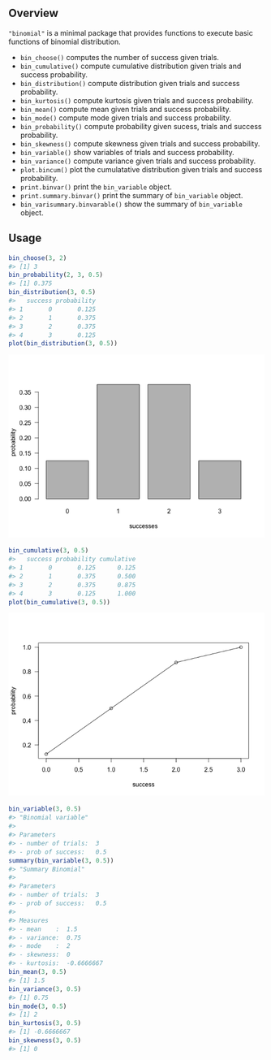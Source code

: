 
<!-- README.md is generated from README.Rmd. Please edit that file -->
Overview
--------

`"binomial"` is a minimal package that provides functions to execute basic functions of binomial distribution.

-   `bin_choose()` computes the number of success given trials.
-   `bin_cumulative()` compute cumulative distribution given trials and success probability.
-   `bin_distribution()` compute distribution given trials and success probability.
-   `bin_kurtosis()` compute kurtosis given trials and success probability.
-   `bin_mean()` compute mean given trials and success probability.
-   `bin_mode()` compute mode given trials and success probability.
-   `bin_probability()` compute probability given sucess, trials and success probability.
-   `bin_skewness()` compute skewness given trials and success probability.
-   `bin_variable()` show variables of trials and success probability.
-   `bin_variance()` compute variance given trials and success probability.
-   `plot.bincum()` plot the cumulatative distribution given trials and success probability.
-   `print.binvar()` print the `bin_variable` object.
-   `print.summary.binvar()` print the summary of `bin_variable` object.
-   `bin_varisummary.binvarable()` show the summary of `bin_variable` object.

Usage
-----

``` r
bin_choose(3, 2)
#> [1] 3
bin_probability(2, 3, 0.5)
#> [1] 0.375
bin_distribution(3, 0.5)
#>   success probability
#> 1       0       0.125
#> 2       1       0.375
#> 3       2       0.375
#> 4       3       0.125
plot(bin_distribution(3, 0.5))
```

![](README-unnamed-chunk-2-1.png)

``` r
bin_cumulative(3, 0.5)
#>   success probability cumulative
#> 1       0       0.125      0.125
#> 2       1       0.375      0.500
#> 3       2       0.375      0.875
#> 4       3       0.125      1.000
plot(bin_cumulative(3, 0.5))
```

![](README-unnamed-chunk-2-2.png)

``` r
bin_variable(3, 0.5)
#> "Binomial variable"
#> 
#> Parameters
#> - number of trials:  3 
#> - prob of success:   0.5
summary(bin_variable(3, 0.5))
#> "Summary Binomial"
#> 
#> Parameters
#> - number of trials:  3 
#> - prob of success:   0.5 
#> 
#> Measures
#> - mean    :  1.5 
#> - variance:  0.75 
#> - mode    :  2 
#> - skewness:  0 
#> - kurtosis:  -0.6666667
bin_mean(3, 0.5)
#> [1] 1.5
bin_variance(3, 0.5)
#> [1] 0.75
bin_mode(3, 0.5)
#> [1] 2
bin_kurtosis(3, 0.5)
#> [1] -0.6666667
bin_skewness(3, 0.5)
#> [1] 0
```
